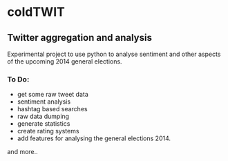 coldTWIT
========

## Twitter aggregation and analysis ##

Experimental project to use python to analyse sentiment and other aspects of the upcoming 2014 general elections.

### To Do: ###

* get some raw tweet data
* sentiment analysis
* hashtag based searches
* raw data dumping
* generate statistics
* create rating systems
* add features for analysing the general elections 2014.

and more..